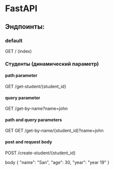 # FastAPI

## Эндпоинты:

### default

GET / (index)

### Студенты (динамический параметр)

#### path parameter

GET /get-student/{student_id}

#### query parameter

GET /get-by-name?name=john 

#### path and query parameters

GET GET /get-by-name/{student_id}?name=john 

#### post and request body

POST /create-student/{student_id}

body
{
  "name": "San",
  "age": 30,
  "year": "year 19"
}
